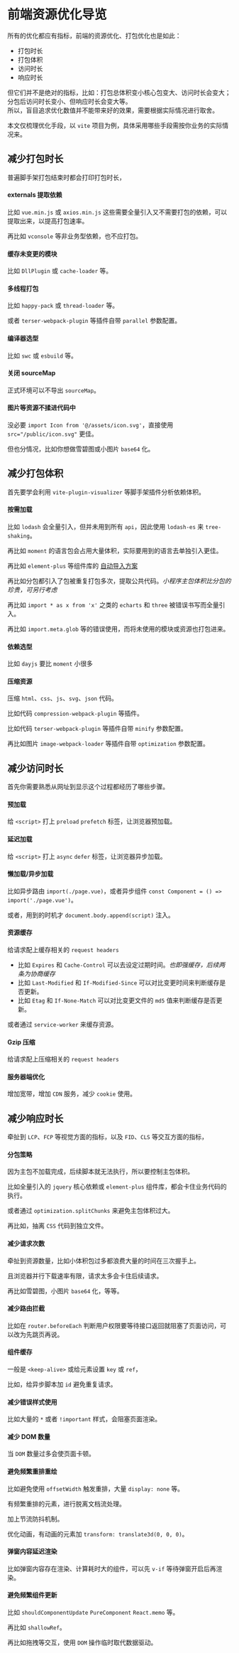 # 前端资源优化导览

所有的优化都应有指标，前端的资源优化、打包优化也是如此：

* 打包时长
* 打包体积
* 访问时长
* 响应时长

但它们并不是绝对的指标，比如：打包总体积变小核心包变大、访问时长会变大；分包后访问时长变小、但响应时长会变大等。<br />
所以，盲目追求优化数值并不能带来好的效果，需要根据实际情况进行取舍。

本文仅梳理优化手段，以 `vite` 项目为例，具体采用哪些手段需按你业务的实际情况来。

## 减少打包时长

普遍脚手架打包结束时都会打印打包时长，

#### externals 提取依赖

比如 `vue.min.js` 或 `axios.min.js` 这些需要全量引入又不需要打包的依赖，可以提取出来，以提高打包速率。

再比如 `vconsole` 等非业务型依赖，也不应打包。

#### 缓存未变更的模块

比如 `DllPlugin` 或 `cache-loader` 等。

#### 多线程打包

比如 `happy-pack` 或 `thread-loader` 等。

或者 `terser-webpack-plugin` 等插件自带 `parallel` 参数配置。

#### 编译器选型

比如 `swc` 或 `esbuild` 等。

#### 关闭 sourceMap

正式环境可以不导出 `sourceMap`。

#### 图片等资源不揉进代码中

没必要 `import Icon from '@/assets/icon.svg'`，直接使用 `src="/public/icon.svg"` 更佳。

但也分情况，比如你想做雪碧图或小图片 `base64` 化。

## 减少打包体积

首先要学会利用 `vite-plugin-visualizer` 等脚手架插件分析依赖体积。

#### 按需加载

比如 `lodash` 会全量引入，但并未用到所有 `api`，因此使用 `lodash-es` 来 `tree-shaking`。

再比如 `moment` 的语言包会占用大量体积，实际要用到的语言去单独引入更佳。

再比如 `element-plus` 等组件库的 [自动导入方案](https://element-plus.org/zh-CN/guide/quickstart.html#%E8%87%AA%E5%8A%A8%E5%AF%BC%E5%85%A5-%E6%8E%A8%E8%8D%90)

再比如分包都引入了包被重复打包多次，提取公共代码。*小程序主包体积比分包的珍贵，可另行考虑*

再比如 `import * as x from 'x'` 之类的 `echarts` 和 `three` 被错误书写而全量引入。

再比如 `import.meta.glob` 等的错误使用，而将未使用的模块或资源也打包进来。

#### 依赖选型

比如 `dayjs` 要比 `moment` 小很多

#### 压缩资源

压缩 `html`、`css`、`js`、`svg`、`json` 代码。

比如代码 `compression-webpack-plugin` 等插件。

比如代码 `terser-webpack-plugin` 等插件自带 `minify` 参数配置。

再比如图片 `image-webpack-loader` 等插件自带 `optimization` 参数配置。

## 减少访问时长

首先你需要熟悉从网址到显示这个过程都经历了哪些步骤。

#### 预加载

给 `<script>` 打上 `preload` `prefetch` 标签，让浏览器预加载。

#### 延迟加载

给 `<script>` 打上 `async` `defer` 标签，让浏览器异步加载。

#### 懒加载/异步加载

比如异步路由 `import(./page.vue)`，或者异步组件 `const Component = () => import('./page.vue')`。

或者，用到的时机才 `document.body.append(script)` 注入。

#### 资源缓存

给请求配上缓存相关的 `request headers`

* 比如 `Expires` 和 `Cache-Control` 可以去设定过期时间。*也即强缓存，后续两条为协商缓存*
* 比如 `Last-Modified` 和 `If-Modified-Since` 可以对比变更时间来判断缓存是否更新。
* 比如 `Etag` 和 `If-None-Match` 可以对比变更文件的 `md5` 值来判断缓存是否更新。

或者通过 `service-worker` 来缓存资源。

#### Gzip 压缩

给请求配上压缩相关的 `request headers`

#### 服务器端优化

增加宽带，增加 `CDN` 服务，减少 `cookie` 使用。

## 减少响应时长

牵扯到 `LCP`、`FCP` 等视觉方面的指标，以及 `FID`、`CLS` 等交互方面的指标，

#### 分包策略

因为主包不加载完成，后续脚本就无法执行，所以要控制主包体积。

比如全量引入的 `jquery` 核心依赖或 `element-plus` 组件库，都会卡住业务代码的执行。

或者通过 `optimization.splitChunks` 来避免主包体积过大。

再比如，抽离 `CSS` 代码到独立文件。

#### 减少请求次数

牵扯到资源数量，比如小体积包过多都浪费大量的时间在三次握手上。

且浏览器并行下载速率有限，请求太多会卡住后续请求。

再比如雪碧图，小图片 `base64` 化，等等。

#### 减少路由拦截

比如在 `router.beforeEach` 判断用户权限要等待接口返回就阻塞了页面访问，可以改为先跳页再说。

#### 组件缓存

一般是 `<keep-alive>` 或给元素设置 `key` 或 `ref`，

比如，给异步脚本加 `id` 避免重复请求。

#### 减少错误样式使用

比如大量的 `*` 或者 `!important` 样式，会阻塞页面渲染。

#### 减少 DOM 数量

当 `DOM` 数量过多会使页面卡顿。

#### 避免频繁重排重绘

比如避免使用 `offsetWidth` 触发重排，大量 `display: none` 等。

有频繁重排的元素，进行脱离文档流处理。

加上节流防抖机制。

优化动画，有动画的元素加 `transform: translate3d(0, 0, 0)`。

#### 弹窗内容延迟渲染

比如弹窗内容存在渲染、计算耗时大的组件，可以先 `v-if` 等待弹窗开启后再渲染。

#### 避免频繁组件更新

比如 `shouldComponentUpdate` `PureComponent` `React.memo` 等。

再比如 `shallowRef`。

再比如拖拽等交互，使用 `DOM` 操作临时取代数据驱动。
